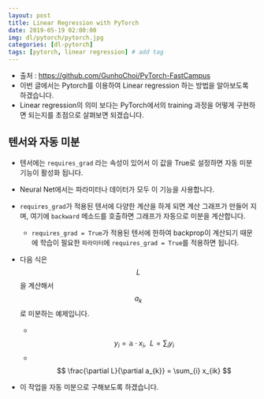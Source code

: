 ```yaml
---
layout: post
title: Linear Regression with PyTorch
date: 2019-05-19 02:00:00
img: dl/pytorch/pytorch.jpg
categories: [dl-pytorch] 
tags: [pytorch, linear regression] # add tag
---
```


+ 출처 : https://github.com/GunhoChoi/PyTorch-FastCampus
+ 이번 글에서는 Pytorch를 이용하여 Linear regression 하는 방법을 알아보도록 하겠습니다.
+ Linear regression의 의미 보다는 PyTorch에서의 training 과정을 어떻게 구현하면 되는지를 초점으로 살펴보면 되겠습니다.

## 텐서와 자동 미분

+ 텐서에는 `requires_grad` 라는 속성이 있어서 이 값을 True로 설정하면 자동 미분 기능이 활성화 됩니다.
+ Neural Net에서는 파라미터나 데이터가 모두 이 기능을 사용합니다.
+ `requires_grad`가 적용된 텐서에 다양한 계산을 하게 되면 계산 그래프가 만들어 지며, 여기에 `backward` 메소드를 호출하면 그래프가 자동으로 미분을 계산합니다.
  + `requires_grad = True`가 적용된 텐서에 한하여 backprop이 계산되기 때문에 학습이 필요한 `파라미터`에 `requires_grad = True`를 적용하면 됩니다.

+ 다음 식은 $$ L $$ 을 계산해서 $$ a_{k} $$로 미분하는 예제입니다.
  + 　$$ y_{i} = \mathbb a \cdot x_{i}, \ \ L = \sum_{i} y_{i} $$
  + 　$$ \frac{\partial L}{\partial a_{k}} = \sum_{i} x_{ik} $$
+ 이 작업을 자동 미분으로 구해보도록 하겠습니다.
